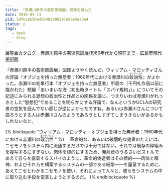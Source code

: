 ```yaml
---
title: 『赤瀬川原平の芸術原論展』図録を読んだ
date: 2015-05-11
pid: 5dfbceb8ba456402906297e8ae4aa3a4
status: p
tags:
   - book
   - blog
---
```


[展覧会カタログ - 赤瀬川原平の芸術原論展/1960年代から現在まで - 広島市現代美術館][1]

『赤瀬川原平の芸術原論展』図録ようやく読んだ。ウィリアム・マロッティさんの評論『オブジェを持った無産者：1960年代における赤瀬川の<ruby>政治性<rt>ポリティクス</rt></ruby>』がよかった。赤瀬川の初単行本『オブジェを持った無産者』所収の（千円札作品以前に描かれた）短編「あいまいな海（初出時タイトル「スパイ規約」）」についてその記述にみられる思想の政治性と作品との関係を論じ、つまりいわば赤瀬川がれっきとした“思想犯“であることを明らかにする評論で、なんというかUCLAの研究者の空気を読んでない感じが逆によかったですね。あるいは赤瀬川さんについて語ろうとする人は赤瀬川さんのようであろうとしすぎてしまうきらいがあるかもしれないなと。

{% blockquote "ウィリアム・マロッティ - オブジェを持った無産者：1960年代における赤瀬川の<ruby>政治性<rt>ポリティクス</rt></ruby> " %}
　革命的な、あるいは破壊的な効果のたえには、ニセモノをシステム内に流通するだけでは十分ではない。それでは既存の枠組みを複写するにすぎない。肉体を標的にするため、発射音のうるさいピストルであえて自らを露呈するスパイのように、革命的偽造者はその標的――肉体と精神、およびそれらを構築するシステムの一部である紙幣――を露呈するために、あえてニセとわかるニセモノを使い、それによって人々と、彼らをシステムの中に取り込む手段を変革しようとするのだ。
{% endblockquote %}


[1]:	http://www.hiroshima-moca.jp/akasegawa/catalog/index.html
